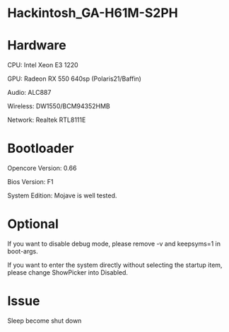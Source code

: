 # Hackintosh_GA-H61M-S2PH

# Hardware

CPU: Intel Xeon E3 1220

GPU: Radeon RX 550 640sp (Polaris21/Baffin)

Audio: ALC887

Wireless: DW1550/BCM94352HMB

Network: Realtek RTL8111E

# Bootloader

Opencore Version: 0.66

Bios Version: F1

System Edition: Mojave is well tested.

# Optional

If you want to disable debug mode, please remove -v and keepsyms=1 in boot-args.

If you want to enter the system directly without selecting the startup item, please change ShowPicker into Disabled.

# Issue

Sleep become shut down
